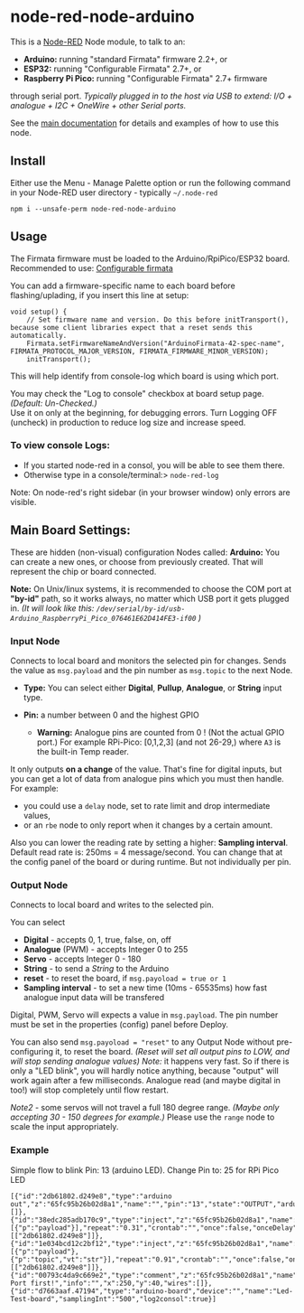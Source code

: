 node-red-node-arduino
=====================

This is a <a href="http://nodered.org" target="_new">Node-RED</a> Node module, to talk to an:
 - **Arduino:** running "standard Firmata" firmware 2.2+, or 
 - **ESP32:**   running "Configurable Firmata" 2.7+, or 
 - **Raspberry Pi Pico:** running "Configurable Firmata" 2.7+ firmware 

through serial port. 
_Typically plugged in to the host via USB to extend: I/O + analogue + I2C + OneWire + other Serial ports._

See the [main documentation](http://nodered.org/docs/hardware/arduino.html) for
details and examples of how to use this node.


Install
-------

Either use the Menu - Manage Palette option or run the following command in your Node-RED user directory - typically `~/.node-red`

    npm i --unsafe-perm node-red-node-arduino



Usage
-----

The Firmata firmware must be loaded to the Arduino/RpiPico/ESP32 board.
Recommended to use: [Configurable firmata](https://github.com/firmata/ConfigurableFirmata)

You can add a firmware-specific name to each board before flashing/uplading, if you insert this line at setup:
```
void setup() {
    // Set firmware name and version. Do this before initTransport(), because some client libraries expect that a reset sends this automatically.
    Firmata.setFirmwareNameAndVersion("ArduinoFirmata-42-spec-name", FIRMATA_PROTOCOL_MAJOR_VERSION, FIRMATA_FIRMWARE_MINOR_VERSION); 
  	initTransport();
```
This will help identify from console-log which board is using which port.

You may check the "Log to console" checkbox at board setup page. _(Default: Un-Checked.)_  
Use it on only at the beginning, for debugging errors.
Turn Logging OFF (uncheck) in production to reduce log size and increase speed.

### To view console Logs: 

 - If you started node-red in a consol, you will be able to see them there.
 - Otherwise type in a console/terminal:> `node-red-log`
  
Note: On node-red's right sidebar (in your browser window) only errors are visible.
  
Main Board Settings:
--------------------
These are hidden (non-visual) configuration Nodes called: **Arduino:** 
You can create a new ones, or choose from previously created. That will represent the chip or board connected.

**Note:** On Unix/linux systems, it is recommended to choose the COM port at **"by-id"** path, so it works always, no matter which USB port it gets plugged in.
    _(It will look like this: `/dev/serial/by-id/usb-Arduino_RaspberryPi_Pico_076461E62D414FE3-if00` )_


### Input Node

Connects to local board and monitors the selected pin for changes.
Sends the value as `msg.payload` and the pin number as `msg.topic` to the next Node.

- **Type:** You can select either **Digital**, **Pullup**, **Analogue**, or **String** input type.

- **Pin:** a number between 0 and the highest GPIO
    - **Warning:** Analogue pins are counted from 0 ! (Not the actual GPIO port.) For example RPi-Pico: [0,1,2,3] (and not 26-29,) where `A3` is the built-in Temp reader.


It only outputs **on a change** of the value.
That's fine for digital inputs, but you can get a lot of data from analogue pins which you must then handle. 
For example:
- you could use a `delay` node, set to rate limit and drop intermediate values, 
- or an `rbe` node to only report when it changes by a certain amount.

Also you can lower the reading rate by setting a higher:  **Sampling interval**. 
Default read rate is: 250ms = 4 message/second. 
You can change that at the config panel of the board or during runtime. But not individually per pin.


### Output Node

Connects to local board and writes to the selected pin.

You can select

 - **Digital** - accepts 0, 1, true, false, on, off
 - **Analogue** (PWM) - accepts Integer 0 to 255
 - **Servo** - accepts Integer 0 - 180
 - **String** - to send a *String* to the Arduino
 - **reset** - to reset the board, if `msg.payoload = true or 1`
 - **Sampling interval** - to set a new time (10ms - 65535ms) how fast analogue input data will be transfered
 
Digital, PWM, Servo will expects a value in `msg.payload`. 
The pin number must be set in the properties (config) panel before Deploy.

You can also send `msg.payoload = "reset"` to any Output Node without pre-configuring it, to reset the board.
 _(Reset will set all output pins to LOW, and will stop sending analogue values)_
_Note:_ it happens very fast. So if there is only a "LED blink", you will hardly notice anything, because "output" will work again after a few milliseconds.
Analogue read (and maybe digital in too!) will stop completely until flow restart.

*Note2* - some servos will not travel a full 180 degree range. _(Maybe only accepting 30 - 150 degrees for example.)_
Please use the `range` node to scale the input appropriately.


### Example

Simple flow to blink Pin: 13 (arduino LED). Change Pin to: 25 for RPi Pico LED

	[{"id":"2db61802.d249e8","type":"arduino out","z":"65fc95b26b02d8a1","name":"","pin":"13","state":"OUTPUT","arduino":"d7663aaf.47194","x":240,"y":80,"wires":[]},{"id":"38edc285adb170c9","type":"inject","z":"65fc95b26b02d8a1","name":"","props":[{"p":"payload"}],"repeat":"0.31","crontab":"","once":false,"onceDelay":0.1,"topic":"","payload":"true","payloadType":"bool","x":89.5,"y":40,"wires":[["2db61802.d249e8"]]},{"id":"1e034bcd12c2bf12","type":"inject","z":"65fc95b26b02d8a1","name":"","props":[{"p":"payload"},{"p":"topic","vt":"str"}],"repeat":"0.91","crontab":"","once":false,"onceDelay":0.1,"topic":"","payload":"false","payloadType":"bool","x":89.5,"y":80,"wires":[["2db61802.d249e8"]]},{"id":"00793c4da9c669e2","type":"comment","z":"65fc95b26b02d8a1","name":"Set Port first!","info":"","x":250,"y":40,"wires":[]},{"id":"d7663aaf.47194","type":"arduino-board","device":"","name":"Led-Test-board","samplingInt":"500","log2consol":true}]
